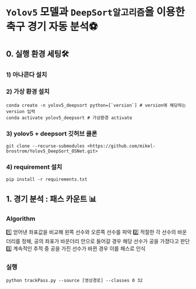 # `Yolov5` 모델과 `DeepSort알고리즘`을 이용한 축구 경기 자동 분석⚽

## 0. 실행 환경 세팅🛠
### 1) 아나콘다 설치
### 2) 가상 환경 설치
```
conda create -n yolov5_deepsort python=[`version`] # version에 해당하는 version 입력
conda activate yolov5_deepsort # 가상환경 activate
```
### 3) yolov5 + deepsort 깃허브 클론
```
git clone --recurse-submodules <https://github.com/mikel-brostrom/Yolov5_DeepSort_OSNet.git>
```
### 4) requirement 설치
```
pip install -r requirements.txt
```

## 1. 경기 분석 : 패스 카운트 📊
### Algorithm
1️⃣ 얻어낸 좌표값을 비교해 왼쪽 선수와 오른쪽 선수를 파악
2️⃣ 적절한 각 선수의 바운더리를 정해, 공의 좌표가 바운더리 안으로 들어갈 경우 해당 선수가 공을 가졌다고 판단
3️⃣ 계속적인 추적 중 공을 가진 선수가 바뀐 경우 이를 패스로 인식

### 실행
```
python trackPass.py --source [영상경로] --classes 0 32
```
